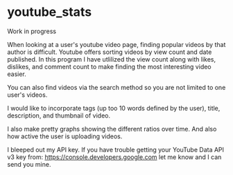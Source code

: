 # youtube_stats

Work in progress

When looking at a user's youtube video page, finding popular videos by that author is difficult. Youtube offers
sorting videos by view count and date published. In this program I have utlilized the view count along with
likes, dislikes, and comment count to make finding the most interesting video easier.

You can also find videos via the search method so you are not limited to one user's videos.

I would like to incorporate tags (up too 10 words defined by the user), title, description, and
thumbnail of video. 

I also make pretty graphs showing the different ratios over time. And also how active the user
is uploading videos.

I bleeped out my API key. If you have trouble getting your YouTube Data API v3 key from:
https://console.developers.google.com let me know and I can send you mine.

